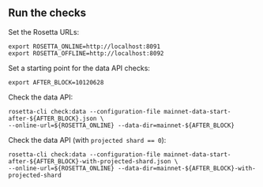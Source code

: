 ## Run the checks

Set the Rosetta URLs:

```
export ROSETTA_ONLINE=http://localhost:8091
export ROSETTA_OFFLINE=http://localhost:8092
```

Set a starting point for the data API checks:

```
export AFTER_BLOCK=10120628
```

Check the data API:

```
rosetta-cli check:data --configuration-file mainnet-data-start-after-${AFTER_BLOCK}.json \
--online-url=${ROSETTA_ONLINE} --data-dir=mainnet-${AFTER_BLOCK}
```

Check the data API (with `projected shard == 0`):

```
rosetta-cli check:data --configuration-file mainnet-data-start-after-${AFTER_BLOCK}-with-projected-shard.json \
--online-url=${ROSETTA_ONLINE} --data-dir=mainnet-${AFTER_BLOCK}-with-projected-shard
```
